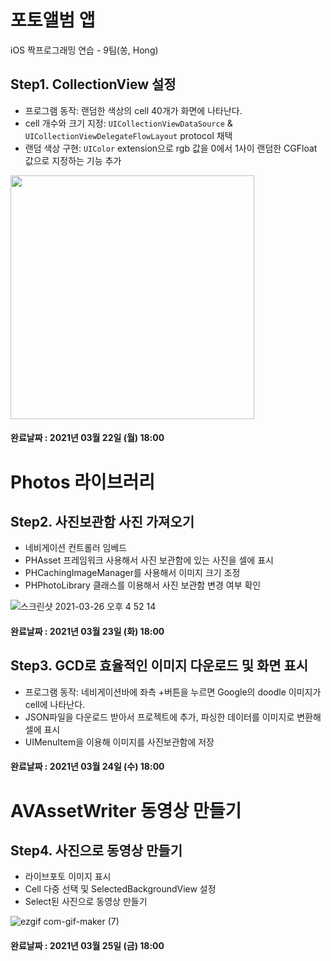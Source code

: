 # 포토앨범 앱
iOS 짝프로그래밍 연습 - 9팀(쏭, Hong)

## Step1. CollectionView 설정

* 프로그램 동작: 랜덤한 색상의 cell 40개가 화면에 나타난다.
* cell 개수와 크기 지정: `UICollectionViewDataSource` & `UICollectionViewDelegateFlowLayout` protocol 채택
* 랜덤 색상 구현: `UIColor` extension으로 rgb 값을 0에서 1사이 랜덤한 CGFloat 값으로 지정하는 기능 추가

<img src="https://user-images.githubusercontent.com/56751259/112561245-2a999680-8e18-11eb-8121-c5b9108f3b63.png" width=390>

#### 완료날짜 : 2021년 03월 22일 (월) 18:00

# Photos 라이브러리


## Step2. 사진보관함 사진 가져오기

* 네비게이션 컨트롤러 임베드
* PHAsset 프레임워크 사용해서 사진 보관함에 있는 사진을 셀에 표시
* PHCachingImageManager를 사용해서 이미지 크기 조정
* PHPhotoLibrary 클래스를 이용해서 사진 보관함 변경 여부 확인

![스크린샷 2021-03-26 오후 4 52 14](https://user-images.githubusercontent.com/73683735/112599789-b8df3e00-8e53-11eb-9090-d3f6e8b844d2.png)

#### 완료날짜 : 2021년 03월 23일 (화) 18:00

## Step3. GCD로 효율적인 이미지 다운로드 및 화면 표시

* 프로그램 동작: 네비게이션바에 좌측 +버튼을 누르면 Google의 doodle 이미지가 cell에 나타난다.
* JSON파일을 다운로드 받아서 프로젝트에 추가, 파싱한 데이터를 이미지로 변환해 셀에 표시
* UIMenuItem을 이용해 이미지를 사진보관함에 저장

#### 완료날짜 : 2021년 03월 24일 (수) 18:00



# AVAssetWriter 동영상 만들기

## Step4. 사진으로 동영상 만들기

* 라이브포토 이미지 표시
*  Cell 다중 선택 및 SelectedBackgroundView 설정
*  Select된 사진으로 동영상 만들기



![ezgif com-gif-maker (7)](https://user-images.githubusercontent.com/73683735/112600795-f7c1c380-8e54-11eb-91fa-f662f9c07d50.gif)

#### 완료날짜 : 2021년 03월 25일 (금) 18:00


